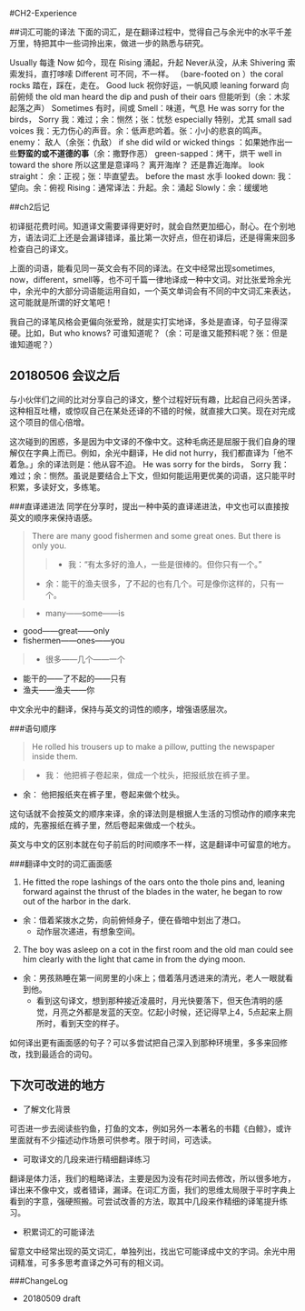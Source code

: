 #CH2-Experience

 
##词汇可能的译法
下面的词汇，是在翻译过程中，觉得自己与余光中的水平千差万里，特把其中一些词拎出来，做进一步的熟悉与研究。

Usually 每逢
Now 如今，现在
Rising 涌起，升起
Never从没，从未
Shivering 索索发抖，直打哆嗦
Different 可不同，不一样。
（bare-footed on ）the coral rocks 踏在，踩在，走在。
Good luck 祝你好运，一帆风顺 
leaning forward 向前俯倾
the old man heard the dip and push of their oars 但能听到（余：木浆起落之声）
Sometimes 有时，间或
Smell：味道，气息
He was sorry for the birds， Sorry 我：难过；余：恻然；张：忧愁
especially 特别，尤其
small sad voices 我：无力伤心的声音。余：低声悲吟着。张：小小的悲哀的鸣声。
enemy： 敌人（余张：仇敌）
if she did wild or wicked things ：如果她作出一些**野蛮的或不道德的事**（余：撒野作恶）
green-sapped：烤干，烘干
well in toward the shore 所以这里是意译吗？ 离开海岸？ 还是靠近海岸。
look straight： 余：正视；张：毕直望去。
before the mast 水手
looked down: 我：望向。余：俯视
Rising：通常译法：升起。余：涌起
Slowly：余：缓缓地

##ch2后记

初译挺花费时间。知道译文需要译得更好时，就会自然更加细心，耐心。在个别地方，语法词汇上还是会漏译错译，虽比第一次好点，但在初译后，还是得需来回多检查自己的译文。

上面的词语，能看见同一英文会有不同的译法。在文中经常出现sometimes, now，different，smell等，也不可千篇一律地译成一种中文词。对比张爱玲余光中，余光中的大部分词语能运用自如，一个英文单词会有不同的中文词汇来表达，这可能就是所谓的好文笔吧！

我自己的译笔风格会更偏向张爱玲，就是实打实地译，多处是直译，句子显得深硬。比如，But who knows? 可谁知道呢？（余：可是谁又能预料呢？张：但是谁知道呢？） 


## 20180506 会议之后

与小伙伴们之间的比对分享自己的译文，整个过程好玩有趣，比起自己闷头苦译，这种相互吐槽，或惊叹自己在某处还译的不错的时候，就直接大口笑。现在对完成这个项目的信心倍增。

这次碰到的困惑，多是因为中文译的不像中文。这种毛病还是屈服于我们自身的理解仅在字典上而已。例如，余光中翻译，He did not hurry，我们都直译为「他不着急。」余的译法则是：他从容不迫。 He was sorry for the birds， Sorry 我：难过；余：恻然。虽说是要结合上下文，但如何能运用更优美的词语，这只能平时积累，多读好文，多练笔。


###直译递进法
同学在分享时，提出一种中英的直译递进法，中文也可以直接按英文的顺序来保持语感。 

>There are many good fishermen and some great ones. But there is only you.
>> - 我：“有太多好的渔人，一些是很棒的。但你只有一个。”
> - 余：能干的渔夫很多，了不起的也有几个。可是像你这样的，只有一个。

>- many——some——is
- good——great——only
- fishermen——ones——you


> - 很多——几个——一个
- 能干的——了不起的——只有
- 渔夫——渔夫——你

中文余光中的翻译，保持与英文的词性的顺序，增强语感层次。


###语句顺序
>He rolled his trousers up to make a pillow, putting the newspaper inside them.

>- 我： 他把裤子卷起来，做成一个枕头，把报纸放在裤子里。
- 余： 他把报纸夹在裤子里，卷起来做个枕头。

这句话就不会按英文的顺序来译，余的译法则是根据人生活的习惯动作的顺序来完成的，先塞报纸在裤子里，然后卷起来做成一个枕头。

英文与中文的区别本就在句子前后的时间顺序不一样，这是翻译中可留意的地方。

###翻译中文时的词汇画面感

1. He fitted the rope lashings of the oars onto the thole pins and, leaning forward against the thrust of the blades in the water, he began to row out of the harbor in the dark.

  - 余：借着桨拨水之势，向前俯倾身子，便在昏暗中划出了港口。
     - 动作层次递进，有想象空间。

2. The boy was asleep on a cot in the first room and the old man could see him clearly with the light that came in from the dying moon. 
  - 余：男孩熟睡在第一间房里的小床上；借着落月透进来的清光，老人一眼就看到他。
     - 看到这句译文，想到那种接近凌晨时，月光快要落下，但天色清明的感觉，月亮之外都是发蓝的天空。忆起小时候，还记得早上4，5点起来上厕所时，看到天空的样子。

如何译出更有画面感的句子？可以多尝试把自己深入到那种环境里，多多来回修改，找到最适合的词句。

## 下次可改进的地方

- 了解文化背景

可否进一步去阅读些钓鱼，打鱼的文本，例如另外一本著名的书籍《白鲸》，或许里面就有不少描述动作场景可供参考。限于时间，可选读。

- 可取译文的几段来进行精细翻译练习

翻译是体力活，我们的粗略译法，主要是因为没有花时间去修改，所以很多地方，译出来不像中文，或者错译，漏译。在词汇方面，我们的思维太局限于平时字典上看到的字意，强硬照搬。可尝试改善的方法，取其中几段来作精细的译笔提升练习。 

- 积累词汇的可能译法

留意文中经常出现的英文词汇，单独列出，找出它可能译成中文的字词。余光中用词精准，可多多思考直译之外可有的相义词。  


###ChangeLog
- 20180509 draft

